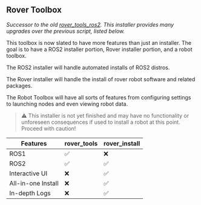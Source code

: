 ## Rover Toolbox	

*Successor to the old [rover_tools_ros2](https://github.com/RoverRobotics/rover_tools_ros2). This installer provides many upgrades over the previous script, listed below.*

This toolbox is now slated to have more features than just an installer. The goal is to have a ROS2 installer portion, Rover installer portion, and a robot toolbox. 

The ROS2 installer will handle automated installs of ROS2 distros.

The Rover installer will handle the install of rover robot software and related packages.

The Robot Toolbox will have all sorts of features from configuring settings to launching nodes and even viewing robot data.

> :warning: This installer is not yet finished and may have no functionality or unforeseen consequences if used to install a robot at this point. Proceed with caution!

| Features           | rover_tools | rover_install |
|--------------------|-------------|---------------|
| ROS1               | ✅           | ❌             |
| ROS2               | ✅           | ✅             |
| Interactive UI     | ❌           | ✅             |
| All-in-one Install | ❌           | ✅             |
| In-depth Logs      | ❌           | ✅             |


